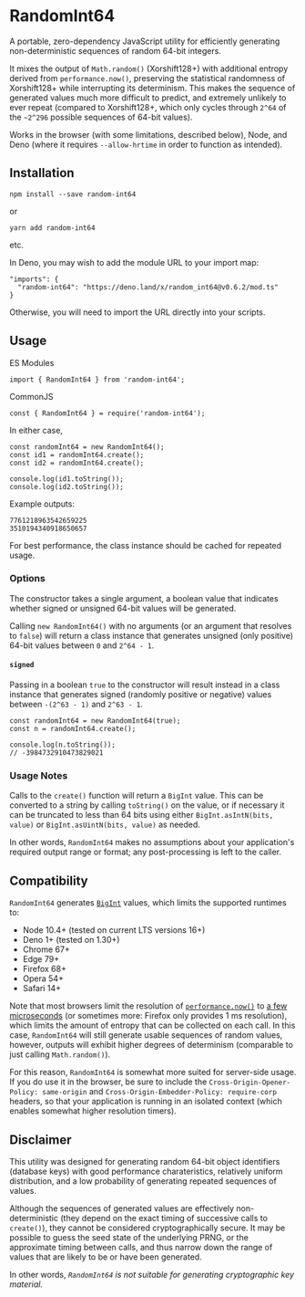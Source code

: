 # RandomInt64

A portable, zero-dependency JavaScript utility for efficiently generating
non-deterministic sequences of random 64-bit integers.

It mixes the output of `Math.random()` (Xorshift128+) with additional entropy
derived from `performance.now()`, preserving the statistical randomness of
Xorshift128+ while interrupting its determinism. This makes the sequence of
generated values much more difficult to predict, and extremely unlikely to ever
repeat (compared to Xorshift128+, which only cycles through `2^64` of the
`~2^296` possible sequences of 64-bit values).

Works in the browser (with some limitations, described below), Node, and Deno
(where it requires `--allow-hrtime` in order to function as intended).

## Installation

```
npm install --save random-int64
```

or

```
yarn add random-int64
```

etc.

In Deno, you may wish to add the module URL to your import map:

```
"imports": {
  "random-int64": "https://deno.land/x/random_int64@v0.6.2/mod.ts"
}
```

Otherwise, you will need to import the URL directly into your scripts.

## Usage

ES Modules

```
import { RandomInt64 } from 'random-int64';
```

CommonJS

```
const { RandomInt64 } = require('random-int64');
```

In either case,

```
const randomInt64 = new RandomInt64();
const id1 = randomInt64.create();
const id2 = randomInt64.create();

console.log(id1.toString());
console.log(id2.toString());
```

Example outputs:

```
7761218963542659225
3510194340918650657
```

For best performance, the class instance should be cached for repeated usage.

### Options

The constructor takes a single argument, a boolean value that indicates whether
signed or unsigned 64-bit values will be generated.

Calling `new RandomInt64()` with no arguments (or an argument that resolves to
`false`) will return a class instance that generates unsigned (only positive)
64-bit values between `0` and `2^64 - 1`.

#### `signed`

Passing in a boolean `true` to the constructor will result instead in a class
instance that generates signed (randomly positive or negative) values between
`-(2^63 - 1)` and `2^63 - 1`.

```
const randomInt64 = new RandomInt64(true);
const n = randomInt64.create();

console.log(n.toString());
// -3984732910473829021
```

### Usage Notes

Calls to the `create()` function will return a `BigInt` value. This can be
converted to a string by calling `toString()` on the value, or if necessary it
can be truncated to less than 64 bits using either `BigInt.asIntN(bits, value)`
or `BigInt.asUintN(bits, value)` as needed.

In other words, `RandomInt64` makes no assumptions about your application's
required output range or format; any post-processing is left to the caller.

## Compatibility

`RandomInt64` generates
[`BigInt`](https://developer.mozilla.org/en-US/docs/Web/JavaScript/Reference/Global_Objects/BigInt)
values, which limits the supported runtimes to:

- Node 10.4+ (tested on current LTS versions 16+)
- Deno 1+ (tested on 1.30+)
- Chrome 67+
- Edge 79+
- Firefox 68+
- Opera 54+
- Safari 14+

Note that most browsers limit the resolution of
[`performance.now()`](https://developer.mozilla.org/en-US/docs/Web/API/Performance/now) to
[a few microseconds](https://developer.mozilla.org/en-US/docs/Web/API/Performance/now#security_requirements)
(or sometimes more: Firefox only provides 1 ms resolution), which limits the
amount of entropy that can be collected on each call. In this case,
`RandomInt64` will still generate usable sequences of random values, however,
outputs will exhibit higher degrees of determinism (comparable to just calling
`Math.random()`).

For this reason, `RandomInt64` is somewhat more suited for server-side usage.
If you do use it in the browser, be sure to include the
`Cross-Origin-Opener-Policy: same-origin` and
`Cross-Origin-Embedder-Policy: require-corp` headers, so that your application
is running in an isolated context (which enables somewhat higher resolution
timers).

## Disclaimer

This utility was designed for generating random 64-bit object identifiers
(database keys) with good performance charateristics, relatively uniform
distribution, and a low probability of generating repeated sequences of values.

Although the sequences of generated values are effectively non-deterministic
(they depend on the exact timing of successive calls to `create()`), they
cannot be considered cryptographically secure. It may be possible to guess
the seed state of the underlying PRNG, or the approximate timing between
calls, and thus narrow down the range of values that are likely to be or have
been generated.

In other words, *`RandomInt64` is not suitable for generating cryptographic
key material.*
